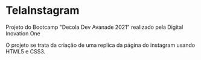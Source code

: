 # TelaInstagram

Projeto do Bootcamp "Decola Dev Avanade 2021" realizado pela Digital Inovation One

O projeto se trata da criação de uma replica da página do instagram usando HTML5 e CSS3.
